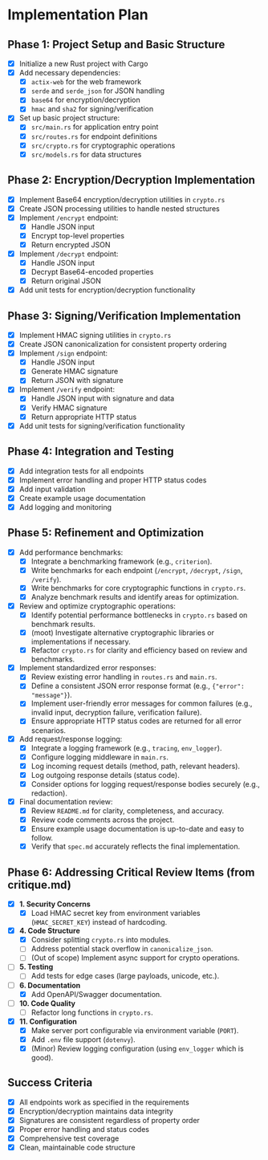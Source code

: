 # Implementation Plan

## Phase 1: Project Setup and Basic Structure
- [x] Initialize a new Rust project with Cargo
- [x] Add necessary dependencies:
  - [x] `actix-web` for the web framework
  - [x] `serde` and `serde_json` for JSON handling
  - [x] `base64` for encryption/decryption
  - [x] `hmac` and `sha2` for signing/verification
- [x] Set up basic project structure:
  - [x] `src/main.rs` for application entry point
  - [x] `src/routes.rs` for endpoint definitions
  - [x] `src/crypto.rs` for cryptographic operations
  - [x] `src/models.rs` for data structures

## Phase 2: Encryption/Decryption Implementation
- [x] Implement Base64 encryption/decryption utilities in `crypto.rs`
- [x] Create JSON processing utilities to handle nested structures
- [x] Implement `/encrypt` endpoint:
  - [x] Handle JSON input
  - [x] Encrypt top-level properties
  - [x] Return encrypted JSON
- [x] Implement `/decrypt` endpoint:
  - [x] Handle JSON input
  - [x] Decrypt Base64-encoded properties
  - [x] Return original JSON
- [x] Add unit tests for encryption/decryption functionality

## Phase 3: Signing/Verification Implementation
- [x] Implement HMAC signing utilities in `crypto.rs`
- [x] Create JSON canonicalization for consistent property ordering
- [x] Implement `/sign` endpoint:
  - [x] Handle JSON input
  - [x] Generate HMAC signature
  - [x] Return JSON with signature
- [x] Implement `/verify` endpoint:
  - [x] Handle JSON input with signature and data
  - [x] Verify HMAC signature
  - [x] Return appropriate HTTP status
- [x] Add unit tests for signing/verification functionality

## Phase 4: Integration and Testing
- [x] Add integration tests for all endpoints
- [x] Implement error handling and proper HTTP status codes
- [x] Add input validation
- [x] Create example usage documentation
- [x] Add logging and monitoring

## Phase 5: Refinement and Optimization
- [x] Add performance benchmarks:
  - [x] Integrate a benchmarking framework (e.g., `criterion`).
  - [x] Write benchmarks for each endpoint (`/encrypt`, `/decrypt`, `/sign`, `/verify`).
  - [x] Write benchmarks for core cryptographic functions in `crypto.rs`.
  - [x] Analyze benchmark results and identify areas for optimization.
- [x] Review and optimize cryptographic operations:
  - [x] Identify potential performance bottlenecks in `crypto.rs` based on benchmark results.
  - [x] (moot) Investigate alternative cryptographic libraries or implementations if necessary.
  - [x] Refactor `crypto.rs` for clarity and efficiency based on review and benchmarks.
- [x] Implement standardized error responses:
  - [x] Review existing error handling in `routes.rs` and `main.rs`.
  - [x] Define a consistent JSON error response format (e.g., `{"error": "message"}`).
  - [x] Implement user-friendly error messages for common failures (e.g., invalid input, decryption failure, verification failure).
  - [x] Ensure appropriate HTTP status codes are returned for all error scenarios.
- [x] Add request/response logging:
  - [x] Integrate a logging framework (e.g., `tracing`, `env_logger`).
  - [x] Configure logging middleware in `main.rs`.
  - [x] Log incoming request details (method, path, relevant headers).
  - [x] Log outgoing response details (status code).
  - [x] Consider options for logging request/response bodies securely (e.g., redaction).
- [x] Final documentation review:
  - [x] Review `README.md` for clarity, completeness, and accuracy.
  - [x] Review code comments across the project.
  - [x] Ensure example usage documentation is up-to-date and easy to follow.
  - [x] Verify that `spec.md` accurately reflects the final implementation.

## Phase 6: Addressing Critical Review Items (from critique.md)
- [x] **1. Security Concerns**
  - [x] Load HMAC secret key from environment variables (`HMAC_SECRET_KEY`) instead of hardcoding.
- [x] **4. Code Structure**
  - [x] Consider splitting `crypto.rs` into modules.
  - [ ] Address potential stack overflow in `canonicalize_json`.
  - [ ] (Out of scope) Implement async support for crypto operations.
- [ ] **5. Testing**
  - [ ] Add tests for edge cases (large payloads, unicode, etc.).
- [ ] **6. Documentation**
  - [x] Add OpenAPI/Swagger documentation.
- [ ] **10. Code Quality**
  - [ ] Refactor long functions in `crypto.rs`.
- [x] **11. Configuration**
  - [x] Make server port configurable via environment variable (`PORT`).
  - [x] Add `.env` file support (`dotenvy`).
  - [x] (Minor) Review logging configuration (using `env_logger` which is good).

## Success Criteria
- [x] All endpoints work as specified in the requirements
- [x] Encryption/decryption maintains data integrity
- [x] Signatures are consistent regardless of property order
- [x] Proper error handling and status codes
- [x] Comprehensive test coverage
- [x] Clean, maintainable code structure
